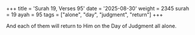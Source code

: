 +++
title = 'Surah 19, Verses 95'
date = '2025-08-30'
weight = 2345
surah = 19
ayah = 95
tags = ["alone", "day", "judgment", "return"]
+++

And each of them will return to Him on the Day of Judgment all alone.